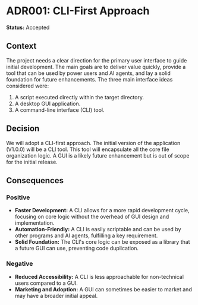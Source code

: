# ADR001: CLI-First Approach

**Status:** Accepted

## Context

The project needs a clear direction for the primary user interface to guide initial development. The main goals are to deliver value quickly, provide a tool that can be used by power users and AI agents, and lay a solid foundation for future enhancements. The three main interface ideas considered were:

1.  A script executed directly within the target directory.
2.  A desktop GUI application.
3.  A command-line interface (CLI) tool.

## Decision

We will adopt a CLI-first approach. The initial version of the application (V1.0.0) will be a CLI tool. This tool will encapsulate all the core file organization logic. A GUI is a likely future enhancement but is out of scope for the initial release.

## Consequences

### Positive

*   **Faster Development:** A CLI allows for a more rapid development cycle, focusing on core logic without the overhead of GUI design and implementation.
*   **Automation-Friendly:** A CLI is easily scriptable and can be used by other programs and AI agents, fulfilling a key requirement.
*   **Solid Foundation:** The CLI's core logic can be exposed as a library that a future GUI can use, preventing code duplication.

### Negative

*   **Reduced Accessibility:** A CLI is less approachable for non-technical users compared to a GUI.
*   **Marketing and Adoption:** A GUI can sometimes be easier to market and may have a broader initial appeal.

